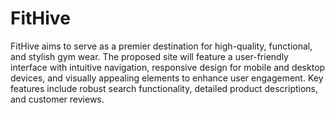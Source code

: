 # FitHive
FitHive aims to serve as a premier destination for high-quality, functional, and stylish gym wear. The proposed site will feature a user-friendly interface with intuitive navigation, responsive design for mobile and desktop devices, and visually appealing elements to enhance user engagement. Key features include robust search functionality, detailed product descriptions, and customer reviews.

